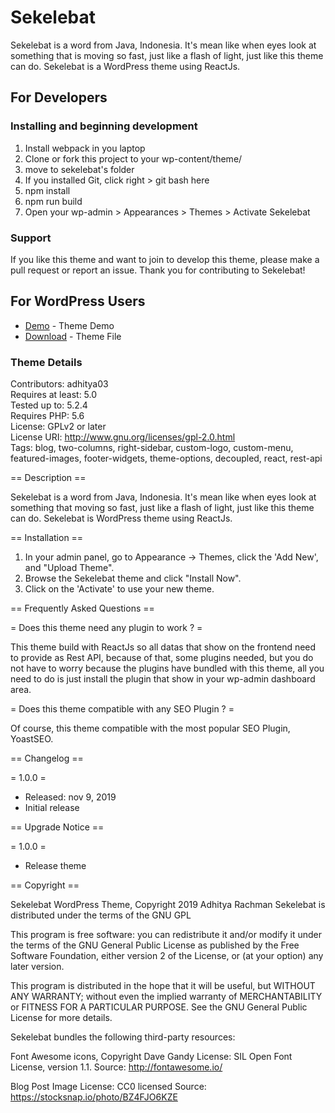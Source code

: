 # Sekelebat
Sekelebat is a word from Java, Indonesia. It's mean like when eyes look at something that is moving so fast, just like a flash of light, just like this theme can do. Sekelebat is a WordPress theme using ReactJs.

## For Developers

### Installing and beginning development

1. Install webpack in you laptop
2. Clone or fork this project to your wp-content/theme/
3. move to sekelebat's folder
4. If you installed Git, click right > git bash here 
5. npm install
6. npm run build
7. Open your wp-admin > Appearances > Themes > Activate Sekelebat

### Support

If you like this theme and want to join to develop this theme, please make a pull request or report an issue. Thank you for contributing to Sekelebat! 

## For WordPress Users

* [Demo](https://sekelebat.adhityar.com/) - Theme Demo
* [Download](https://www.adhityar.com/themedir/sekelebat.zip) - Theme File

### Theme Details

Contributors: adhitya03<br/>
Requires at least: 5.0<br/>
Tested up to: 5.2.4<br/>
Requires PHP: 5.6<br/>
License: GPLv2 or later<br/>
License URI: http://www.gnu.org/licenses/gpl-2.0.html<br/>
Tags: blog, two-columns, right-sidebar, custom-logo, custom-menu, featured-images, footer-widgets, theme-options, decoupled, react, rest-api<br/>


== Description ==

Sekelebat is a word from Java, Indonesia. It's mean like when eyes look at something that moving so fast, just like a flash of light, just like this theme can do. Sekelebat is WordPress theme using ReactJs.

== Installation ==

1. In your admin panel, go to Appearance -> Themes, click the 'Add New', and "Upload Theme".
2. Browse the Sekelebat theme and click "Install Now".
3. Click on the 'Activate' to use your new theme.

== Frequently Asked Questions ==

= Does this theme need any plugin to work ? =

This theme build with ReactJs so all datas that show on the frontend need to provide as Rest API, because of that, some plugins needed, but you do not have to worry because the plugins have bundled with this theme, all you need to do is just install the plugin that show in your wp-admin dashboard area.

= Does this theme compatible with any SEO Plugin ? =

Of course, this theme compatible with the most popular SEO Plugin, YoastSEO.

== Changelog ==

= 1.0.0 =
* Released: nov 9, 2019
* Initial release

== Upgrade Notice ==

= 1.0.0 =
* Release theme

== Copyright ==

Sekelebat WordPress Theme, Copyright 2019 Adhitya Rachman
Sekelebat is distributed under the terms of the GNU GPL

This program is free software: you can redistribute it and/or modify
it under the terms of the GNU General Public License as published by
the Free Software Foundation, either version 2 of the License, or
(at your option) any later version.

This program is distributed in the hope that it will be useful,
but WITHOUT ANY WARRANTY; without even the implied warranty of
MERCHANTABILITY or FITNESS FOR A PARTICULAR PURPOSE. See the
GNU General Public License for more details.

Sekelebat bundles the following third-party resources:

Font Awesome icons, Copyright Dave Gandy
License: SIL Open Font License, version 1.1.
Source: http://fontawesome.io/

Blog Post Image
License: CC0 licensed
Source: https://stocksnap.io/photo/BZ4FJO6KZE
